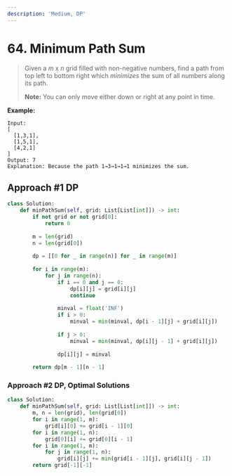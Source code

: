```yaml
---
description: 'Medium, DP'
---
```


# 64. Minimum Path Sum

> Given a _m_ x _n_ grid filled with non-negative numbers, find a path from top left to bottom right which _minimizes_ the sum of all numbers along its path.
>
> **Note:** You can only move either down or right at any point in time.

**Example:**

```text
Input:
[
  [1,3,1],
  [1,5,1],
  [4,2,1]
]
Output: 7
Explanation: Because the path 1→3→1→1→1 minimizes the sum.
```

## Approach \#1 DP

```python
class Solution:
    def minPathSum(self, grid: List[List[int]]) -> int:
        if not grid or not grid[0]:
            return 0
        
        m = len(grid)
        n = len(grid[0])
        
        dp = [[0 for _ in range(n)] for _ in range(m)]
        
        for i in range(m):
            for j in range(n):
                if i == 0 and j == 0:
                    dp[i][j] = grid[i][j]
                    continue
                
                minval = float('INF')
                if i > 0:
                    minval = min(minval, dp[i - 1][j] + grid[i][j])
                
                if j > 0:
                    minval = min(minval, dp[i][j - 1] + grid[i][j])
                    
                dp[i][j] = minval
                    
        return dp[m - 1][n - 1]
```

### Approach \#2 DP, Optimal Solutions

```python
class Solution:
    def minPathSum(self, grid: List[List[int]]) -> int:
        m, n = len(grid), len(grid[0])
        for i in range(1, m):
            grid[i][0] += grid[i - 1][0]
        for i in range(1, n):
            grid[0][i] += grid[0][i - 1]
        for i in range(1, m):
            for j in range(1, n):
                grid[i][j] += min(grid[i - 1][j], grid[i][j - 1])
        return grid[-1][-1]
```


